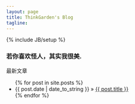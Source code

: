 ```yaml
---
layout: page
title: ThinkGarden's Blog
tagline: 
---
```

{% include JB/setup %}
<h3>若你喜欢怪人，其实我很美.</h3>
<p>最新文章</p>
<ul class="posts">
  {% for post in site.posts %}
    <li><span>{{ post.date | date_to_string }}</span> &raquo; <a href="{{ BASE_PATH }}{{ post.url }}">{{ post.title }}</a></li>
  {% endfor %}
</ul>





